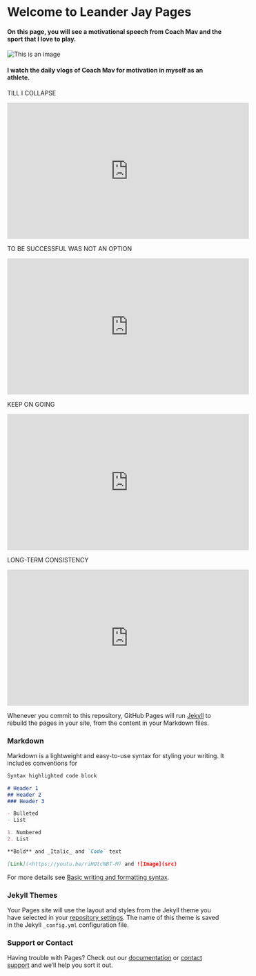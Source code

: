 # Welcome to Leander Jay Pages



####  On this page, you will see a motivational speech from Coach Mav and the sport that I love to play.




![This is an image](https://pbs.twimg.com/media/EUoV7tWU4AEg3oY?format=jpg&name=small)


#### I watch the daily vlogs of Coach Mav for motivation in myself as an athlete.


TILL I COLLAPSE 

<p align="center">
<iframe width="560" height="315" src="https://www.youtube.com/embed/riHQtcNBT-M" title="YouTube video player" frameborder="0" allow="accelerometer; autoplay; clipboard-write; encrypted-media; gyroscope; picture-in-picture" allowfullscreen></iframe>
</p>

TO BE SUCCESSFUL WAS NOT AN OPTION 

<p align="center">
<iframe width="560" height="315" src="https://www.youtube.com/embed/ggcEB5WIrU0" title="YouTube video player" frameborder="0" allow="accelerometer; autoplay; clipboard-write; encrypted-media; gyroscope; picture-in-picture" allowfullscreen></iframe>
</p>

KEEP ON GOING

<p align="center">
<iframe width="560" height="315" src="https://www.youtube.com/embed/BaGMihdAxGY" title="YouTube video player" frameborder="0" allow="accelerometer; autoplay; clipboard-write; encrypted-media; gyroscope; picture-in-picture" allowfullscreen></iframe>
</p>

LONG-TERM CONSISTENCY

<p align="center">
<iframe width="560" height="315" src="https://www.youtube.com/embed/fkUU8kU8iz4" title="YouTube video player" frameborder="0" allow="accelerometer; autoplay; clipboard-write; encrypted-media; gyroscope; picture-in-picture" allowfullscreen></iframe>
</p>





Whenever you commit to this repository, GitHub Pages will run [Jekyll](https://jekyllrb.com/) to rebuild the pages in your site, from the content in your Markdown files.

### Markdown

Markdown is a lightweight and easy-to-use syntax for styling your writing. It includes conventions for

```markdown
Syntax highlighted code block

# Header 1
## Header 2
### Header 3

- Bulleted
- List

1. Numbered
2. List

**Bold** and _Italic_ and `Code` text

[Link](<https://youtu.be/riHQtcNBT-M) and ![Image](src)
```

For more details see [Basic writing and formatting syntax](https://docs.github.com/en/github/writing-on-github/getting-started-with-writing-and-formatting-on-github/basic-writing-and-formatting-syntax).

### Jekyll Themes

Your Pages site will use the layout and styles from the Jekyll theme you have selected in your [repository settings](https://github.com/leanderjgr/leanderjgr.github.io/settings/pages). The name of this theme is saved in the Jekyll `_config.yml` configuration file.

### Support or Contact

Having trouble with Pages? Check out our [documentation](https://docs.github.com/categories/github-pages-basics/) or [contact support](https://support.github.com/contact) and we’ll help you sort it out.
